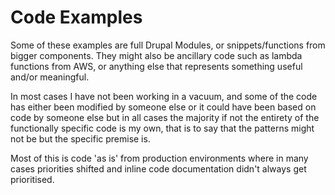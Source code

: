 # Code Examples
Some of these examples are full Drupal Modules, or snippets/functions from bigger components. They might also be 
ancillary code such as lambda functions from AWS, or anything else that represents something useful and/or meaningful.

In most cases I have not been working in a vacuum, and some of the code has either been modified by someone else or it 
could have been based on code by someone else but in all cases the majority if not the entirety of the functionally
specific code is my own, that is to say that the patterns might not be but the specific premise is.

Most of this is code 'as is' from production environments where in many cases priorities shifted and inline code 
documentation didn't always get prioritised.
